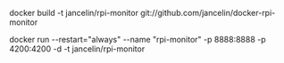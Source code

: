 docker build -t jancelin/rpi-monitor git://github.com/jancelin/docker-rpi-monitor

docker run --restart="always" --name "rpi-monitor" -p 8888:8888 -p 4200:4200 -d -t jancelin/rpi-monitor

